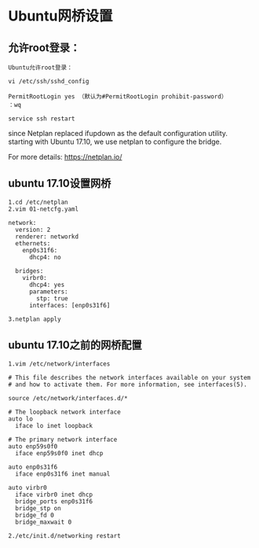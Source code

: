 # Ubuntu网桥设置

## 允许root登录：

	Ubuntu允许root登录：
	
	vi /etc/ssh/sshd_config
	
	PermitRootLogin yes （默认为#PermitRootLogin prohibit-password）
	：wq
	
	service ssh restart

since Netplan replaced ifupdown as the default configuration utility.<br>
starting with Ubuntu 17.10, we use netplan to configure the bridge.
 
For more details: https://netplan.io/

## ubuntu 17.10设置网桥

	1.cd /etc/netplan
	2.vim 01-netcfg.yaml

	network:
	  version: 2
	  renderer: networkd
	  ethernets:
	    enp0s31f6:
	      dhcp4: no
	
	  bridges:
	    virbr0:
	      dhcp4: yes
	      parameters:
	        stp: true
	      interfaces: [enp0s31f6]
	
	3.netplan apply

## ubuntu 17.10之前的网桥配置

	1.vim /etc/network/interfaces 
	
	# This file describes the network interfaces available on your system
	# and how to activate them. For more information, see interfaces(5).
	
	source /etc/network/interfaces.d/*
	
	# The loopback network interface
	auto lo
	  iface lo inet loopback
	
	# The primary network interface
	auto enp59s0f0
	  iface enp59s0f0 inet dhcp
	
	auto enp0s31f6
	  iface enp0s31f6 inet manual
	
	auto virbr0
	  iface virbr0 inet dhcp
	  bridge_ports enp0s31f6
	  bridge_stp on
	  bridge_fd 0
	  bridge_maxwait 0

	2./etc/init.d/networking restart
